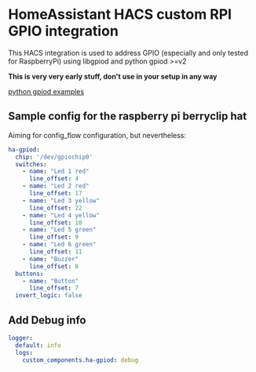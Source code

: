 # HomeAssistant HACS custom RPI GPIO integration

This HACS integration is used to address GPIO (especially and only tested for RaspberryPi) using libgpiod and python gpiod >=v2

**This is very very early stuff, don't use in your setup in any way**

[python gpiod examples](https://github.com/brgl/libgpiod/tree/master/bindings/python/examples)


## Sample config for the raspberry pi berryclip hat

Aiming for config_flow configuration, but nevertheless:

```yaml
ha-gpiod:
  chip: '/dev/gpiochip0'
  switches:
    - name: "Led 1 red"
      line_offset: 4
    - name: "Led 2 red"
      line_offset: 17
    - name: "Led 3 yellow"
      line_offset: 22
    - name: "Led 4 yellow"
      line_offset: 10
    - name: "Led 5 green"
      line_offset: 9
    - name: "Led 6 green"
      line_offset: 11
    - name: "Buzzer"
      line_offset: 8
  buttons:
    - name: "Button"
      line_offset: 7
  invert_logic: false
```

## Add Debug info
```yaml
logger:
  default: info
  logs:
    custom_components.ha-gpiod: debug
```
